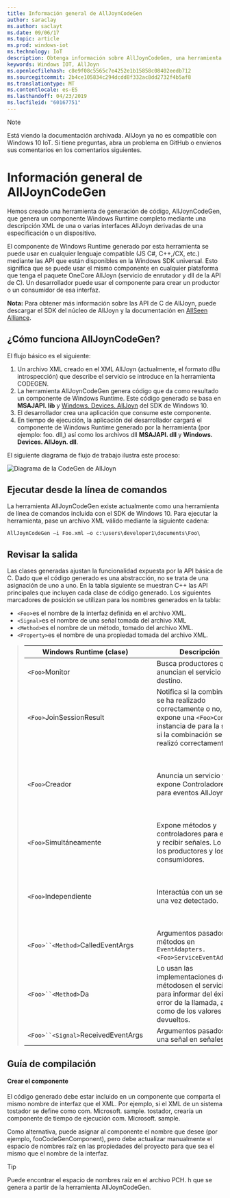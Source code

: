```yaml
---
title: Información general de AllJoynCodeGen
author: saraclay
ms.author: saclayt
ms.date: 09/06/17
ms.topic: article
ms.prod: windows-iot
ms.technology: IoT
description: Obtenga información sobre AllJoynCodeGen, una herramienta de generación de código que genera un Windows Runtime componente completo mediante interfaces AllJoyn.
keywords: Windows IOT, AllJoyn
ms.openlocfilehash: c8e9f08c5565c7e4252e1b15858c08402eedb712
ms.sourcegitcommit: 2b4ce105834c294dcdd8f332ac8dd2732f4b5af8
ms.translationtype: MT
ms.contentlocale: es-ES
ms.lasthandoff: 04/23/2019
ms.locfileid: "60167751"
---
```

> [!NOTE]
> Está viendo la documentación archivada. AllJoyn ya no es compatible con Windows 10 IoT. Si tiene preguntas, abra un problema en GitHub o envíenos sus comentarios en los comentarios siguientes.

# <a name="alljoyncodegen-overview"></a>Información general de AllJoynCodeGen

Hemos creado una herramienta de generación de código, AllJoynCodeGen, que genera un componente Windows Runtime completo mediante una descripción XML de una o varias interfaces AllJoyn derivadas de una especificación o un dispositivo.

El componente de Windows Runtime generado por esta herramienta se puede usar en cualquier lenguaje compatible (JS C#, C++,/CX, etc.) mediante las API que están disponibles en la Windows SDK universal. Esto significa que se puede usar el mismo componente en cualquier plataforma que tenga el paquete OneCore AllJoyn (servicio de enrutador y dll de la API de C). Un desarrollador puede usar el componente para crear un productor o un consumidor de esa interfaz. 

**Nota:**  Para obtener más información sobre las API de C de AllJoyn, puede descargar el SDK del núcleo de AllJoyn y la documentación en [AllSeen Alliance](http://go.microsoft.com/fwlink/?LinkId=524584).

## <a name="how-does-alljoyncodegen-work"></a>¿Cómo funciona AllJoynCodeGen?

El flujo básico es el siguiente:

1. Un archivo XML creado en el XML AllJoyn (actualmente, el formato dBu introspección) que describe el servicio se introduce en la herramienta CODEGEN.
2. La herramienta AllJoynCodeGen genera código que da como resultado un componente de Windows Runtime. Este código generado se basa en **MSAJAPI. lib** y [Windows. Devices. AllJoyn](https://msdn.microsoft.com/library/windows/apps/xaml/windows.devices.alljoyn.aspx) del SDK de Windows 10.
3. El desarrollador crea una aplicación que consume este componente.
4. En tiempo de ejecución, la aplicación del desarrollador cargará el componente de Windows Runtime generado por la herramienta (por ejemplo: foo. dll,) así como los archivos dll **MSAJAPI. dll** y **Windows. Devices. AllJoyn. dll**.

El siguiente diagrama de flujo de trabajo ilustra este proceso:

![Diagrama de la CodeGen de AllJoyn](../media/AllJoyn/alljoyncodegen.png)

## <a name="running-from-the-command-line"></a>Ejecutar desde la línea de comandos

La herramienta AllJoynCodeGen existe actualmente como una herramienta de línea de comandos incluida con el SDK de Windows 10. Para ejecutar la herramienta, pase un archivo XML válido mediante la siguiente cadena:

    AllJoynCodeGen –i Foo.xml –o c:\users\developer1\documents\Foo\

## <a name="reviewing-the-output"></a>Revisar la salida

Las clases generadas ajustan la funcionalidad expuesta por la API básica de C. Dado que el código generado es una abstracción, no se trata de una asignación de uno a uno. En la tabla siguiente se muestran C++ las API principales que incluyen cada clase de código generado. Los siguientes marcadores de posición se utilizan para los nombres generados en la tabla:

* `<Foo>`es el nombre de la interfaz definida en el archivo XML.
* `<Signal>`es el nombre de una señal tomada del archivo XML
* `<Method>`es el nombre de un método, tomado del archivo XML.
* `<Property>`es el nombre de una propiedad tomada del archivo XML.


> | Windows Runtime (clase) |  | Descripción | API C++ principal |
> | ------------------------ | --- | --------- | ---------- |
> | `<Foo>`Monitor |  | Busca productores que anuncian el servicio de destino. | Clase *BusListener* ; Clase *BusAttachment* |
> | `<Foo>`JoinSessionResult |  | Notifica si la combinación se ha realizado correctamente o no, y expone una `<Foo>Consumer` instancia de para la sesión si la combinación se realizó correctamente. | Clase *JoinSessionAsyncCB* ; *QStatus* |
> | `<Foo>`Creador |  | Anuncia un servicio y expone Controladores para eventos AllJoyn. | Clase *BusObject* ; Clase *BusAttachment* ; Clase *InterfaceDescription* ; Clase *SessionPortListener* ; *Message* (clase) |
> | `<Foo>`Simultáneamente |  | Expone métodos y controladores para enviar y recibir señales. Lo usan los productores y los consumidores. | Clase *BusObject* ; Clase *InterfaceDescription* ; *Message* (clase) |
> | `<Foo>`Independiente |  | Interactúa con un servicio una vez detectado. | Clase *ProxyBusObject* ; Clase *InterfaceDescription* ; Clase *SessionListener* ; *Message* (clase) |
> | `<Foo>``<Method>`CalledEventArgs |  | Argumentos pasados a métodos en `EventAdapters.<Foo>ServiceEventAdapter`. | *Message* (clase) |
> | `<Foo>``<Method>`Da |  | Lo usan las implementaciones de métodos<Foo>en el servicio I para informar del éxito o error de la llamada, así como de los valores devueltos. | Clase de *mensaje* ; *QStatus* |
> | `<Foo>``<Signal>`ReceivedEventArgs |  | Argumentos pasados a una señal en <Foo>señales. | *Message* (clase) |


## <a name="build-guide"></a>Guía de compilación

#### <a name="creating-the-component"></a>Crear el componente

El código generado debe estar incluido en un componente que comparta el mismo nombre de interfaz que el XML. Por ejemplo, si el XML de un sistema tostador se define como com. Microsoft. sample. tostador, crearía un componente de tiempo de ejecución com. Microsoft. sample. 

Como alternativa, puede asignar al componente el nombre que desee (por ejemplo, fooCodeGenComponent), pero debe actualizar manualmente el espacio de nombres raíz en las propiedades del proyecto para que sea el mismo que el nombre de la interfaz.

> [!TIP]
> Puede encontrar el espacio de nombres raíz en el archivo PCH. h que se genera a partir de la herramienta AllJoynCodeGen.
